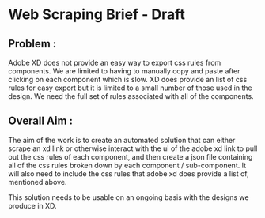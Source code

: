 # Web Scraping Brief - Draft

## Problem :
Adobe XD does not provide an easy way to export css rules from components. We are limited to having to manually copy and paste after clicking on each component which is slow. XD does provide an list of css rules for easy export but it is limited to a small number of those used in the design. We need the full set of rules associated with all of the components.


## Overall Aim :

The aim of the work is to create an automated solution that can either scrape an xd link or otherwise interact with the ui of the adobe xd link to pull out the css rules of each component, and then create a json file containing all of the css rules broken down by each component / sub-component. It will also need to include the css rules that adobe xd does provide a list of, mentioned above.

This solution needs to be usable on an ongoing basis with the designs we produce in XD.


